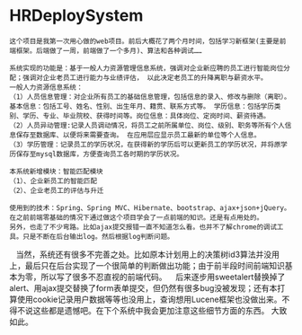 # HRDeploySystem
    这个项目是我第一次用心做的web项目。前后大概花了两个月时间，包括学习新框架(主要是前端框架。后端做了一周，前端做了一个多月)、算法和各种调试……
    
    系统实现的功能是：基于一般人力资源管理信息系统，强调对企业新应聘的员工进行智能岗位分配；强调对企业老员工进行能力与业绩评估， 以此决定老员工的升降离职与薪资水平。
    一般人力资源信息系统：
    （1）人员信息管理：对企业所有员工的基础信息管理，包括信息的录入、修改与删除（离职）。基本信息：包括工号、姓名、性别、出生年月、籍贯、联系方式等。 学历信息：包括学历类别、学历、专业、毕业院校、获得时间等。岗位信息：具体岗位、定岗时间、薪资待遇。
    （2）人员异动管理:记录人员调动情况，将员工之前所属单位、岗位、级别、职务等所有个人信息保存至数据库、以便将来需要查询。 在应用层应显示员工最新的单位等个人信息。
    （3）学历管理：记录员工的学历状况，在获得新的学历后可以更新员工的学历状况，并将原学历保存至mysql数据库，方便查询员工各时期的学历状况。

    本系统新增模块：智能匹配模块
    （1）、企业新员工的智能匹配
    （2）、企业老员工的评估与升迁
    
    使用到的技术：Spring、Spring MVC、Hibernate、bootstrap、ajax+json+jQuery。在之前前端零基础的情况下通过做这个项目学会了一点前端的知识。还是有点用处的。
    另外，也走了不少弯路。比如ajax提交报错一直不知道怎么看。也并不了解chrome的调试工具。只是不断在后台输出log。然后根据log判断问题。
    当然，系统还有很多不完善之处。比如原本计划用上的决策树id3算法并没用上，最后只在后台实现了一个很简单的判断做出功能；由于前半段时间前端知识基本为零，所以写了很多不忍直视的前端代码。
    后来逐步用sweetalert替换掉了alert、用ajax提交替换了form表单提交，但仍然有很多bug没被发现；还有本打算使用cookie记录用户数据等等也没用上，查询想用Lucene框架也没做出来。不得不说这些都是遗憾吧。在下个系统中我会更加注意这些细节方面的东西。
    大致如此。
